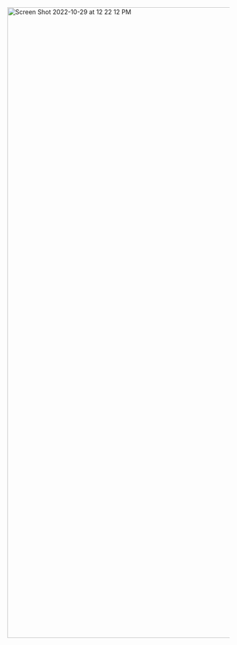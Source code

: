 <img width="1430" alt="Screen Shot 2022-10-29 at 12 22 12 PM" src="https://user-images.githubusercontent.com/77272905/198826237-160ec46a-2c6a-4c6c-a25f-0fe16a90242d.png">
